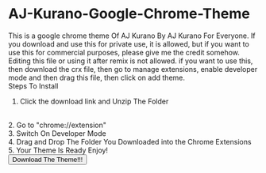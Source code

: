 # AJ-Kurano-Google-Chrome-Theme 
This is a google chrome theme Of AJ Kurano By AJ Kurano For Everyone. If you download and use this for private use, it is allowed, but if you want to use this for commercial
purposes, please give me the credit somehow. Editing this file or using it after remix is not allowed. if you want to use this, then download the crx file, then go to manage extensions, enable developer mode and then drag this file, then click on add theme.
<br>
Steps To Install
<br>
1. Click the download link and Unzip The Folder
<br>
2. Go to "chrome://extension"
<br>
3. Switch On Developer Mode 
<br>
4. Drag and Drop The Folder You Downloaded into the Chrome Extensions
<br>
5. Your Theme Is Ready Enjoy!
<br>
<a href="Google Chrome Theme Template.crx" download>
    <button> Download The Theme!!! </button>

